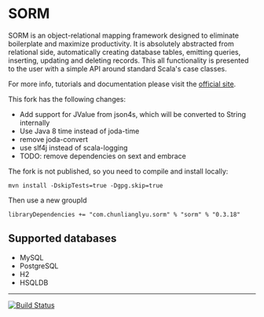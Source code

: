 # SORM

SORM is an object-relational mapping framework designed to eliminate boilerplate and maximize productivity. 
It is absolutely abstracted from relational side, automatically creating database tables,
  emitting queries, inserting, updating and deleting records. 
This all functionality is presented to the user with a simple API around standard Scala's case classes. 

For more info, tutorials and documentation please visit the [official site](http://sorm-framework.org).

This fork has the following changes:

- Add support for JValue from json4s, which will be converted to String internally
- Use Java 8 time instead of joda-time
- remove joda-convert
- use slf4j instead of scala-logging
- TODO: remove dependencies on sext and embrace


The fork is not published, so you need to compile and install locally:

    mvn install -DskipTests=true -Dgpg.skip=true
    
Then use a new groupId
    
    libraryDependencies += "com.chunlianglyu.sorm" % "sorm" % "0.3.18"


## Supported databases

* MySQL
* PostgreSQL
* H2
* HSQLDB

---

[![Build Status](https://travis-ci.org/cllu/sorm.svg?branch=master)](https://travis-ci.org/cllu/sorm)
